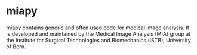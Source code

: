 # miapy
miapy contains generic and often used code for medical image analysis. 
It is developed and maintained by the Medical Image Analysis (MIA) group 
at the Institute for Surgical Technologies and Biomechanics (ISTB), University of Bern.
